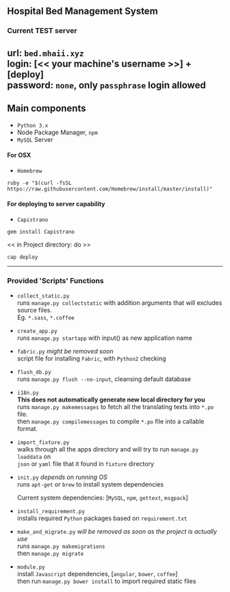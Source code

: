 Hospital Bed Management System  
---  
### Current TEST server  
url: `bed.mhaii.xyz`  
login: [<< your machine's username >>] + [deploy]  
password: `none`, only `passphrase` login allowed  
---  
## Main components  
* `Python 3.x`  
* Node Package Manager, `npm`  
* `MySQL` Server  
  
#### For OSX  
+ `Homebrew`  
```  
ruby -e "$(curl -fsSL https://raw.githubusercontent.com/Homebrew/install/master/install)"
```  
  
#### For deploying to server capability  
+ `Capistrano`  
```  
gem install Capistrano  
```  
<< in Project directory: do >>  
```  
cap deploy  
```  
---  
  
### Provided 'Scripts' Functions  
+ `collect_static.py`  
  runs `manage.py collectstatic` with addition arguments that will excludes source files.  
  Eg. `*.sass`, `*.coffee`  
+ `create_app.py`  
  runs `manage.py startapp` with input() as new application name  
+ `fabric.py` *might be removed soon*  
  script file for installing `Fabric`, with `Python2` checking  
+ `flush_db.py`  
  runs `manage.py flush --no-input`, cleansing default database  
+ `i18n.py`  
  **This does not automatically generate new local directory for you**  
  runs `manage.py makemessages` to fetch all the translating texts into `*.po` file.  
  then `manage.py compilemessages` to compile `*.po` file into a callable format.  
+ `import_fixture.py`  
  walks through all the apps directory and will try to run `manage.py loaddata` on  
  `json` or `yaml` file that it found in `fixture` directory  
+ `init.py` *depends on running OS*  
  runs `apt-get` or `brew` to install system dependencies  
  
  Current system dependencies: [`MySQL`, `npm`, `gettext`, `msgpack`]  
+ `install_requirement.py`  
  installs required `Python` packages based on `requirement.txt`  
+ `make_and_migrate.py` *will be removed as soon as the project is actually use*  
  runs `manage.py makemigrations`  
  then `manage.py migrate`  
+ `module.py`  
  install `Javascript` dependencies, [`angular`, `bower`, `coffee`]  
  then run `manage.py bower install` to import required static files